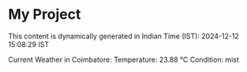 # My Project

This content is dynamically generated in Indian Time (IST): 2024-12-12 15:08:29 IST


Current Weather in Coimbatore:
Temperature: 23.88 °C
Condition: mist
